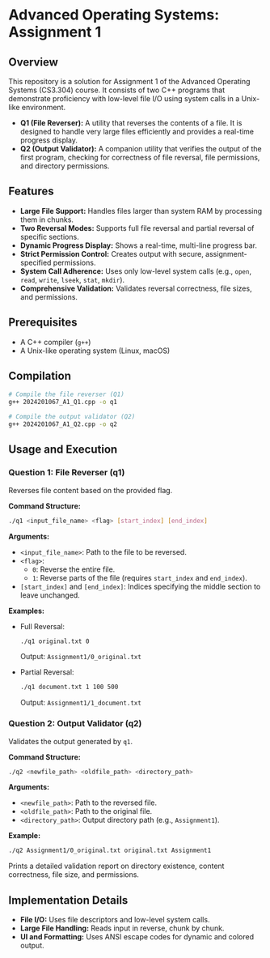 # Advanced Operating Systems: Assignment 1

## Overview

This repository is a solution for Assignment 1 of the Advanced Operating Systems (CS3.304) course. It consists of two C++ programs that demonstrate proficiency with low-level file I/O using system calls in a Unix-like environment.

- **Q1 (File Reverser):** A utility that reverses the contents of a file. It is designed to handle very large files efficiently and provides a real-time progress display.
- **Q2 (Output Validator):** A companion utility that verifies the output of the first program, checking for correctness of file reversal, file permissions, and directory permissions.

## Features

- **Large File Support:** Handles files larger than system RAM by processing them in chunks.
- **Two Reversal Modes:** Supports full file reversal and partial reversal of specific sections.
- **Dynamic Progress Display:** Shows a real-time, multi-line progress bar.
- **Strict Permission Control:** Creates output with secure, assignment-specified permissions.
- **System Call Adherence:** Uses only low-level system calls (e.g., `open`, `read`, `write`, `lseek`, `stat`, `mkdir`).
- **Comprehensive Validation:** Validates reversal correctness, file sizes, and permissions.

## Prerequisites

- A C++ compiler (`g++`)
- A Unix-like operating system (Linux, macOS)

## Compilation

```bash
# Compile the file reverser (Q1)
g++ 2024201067_A1_Q1.cpp -o q1

# Compile the output validator (Q2)
g++ 2024201067_A1_Q2.cpp -o q2
```

## Usage and Execution

### Question 1: File Reverser (q1)

Reverses file content based on the provided flag.

**Command Structure:**

```bash
./q1 <input_file_name> <flag> [start_index] [end_index]
```

**Arguments:**

- `<input_file_name>`: Path to the file to be reversed.
- `<flag>`:
  - `0`: Reverse the entire file.
  - `1`: Reverse parts of the file (requires `start_index` and `end_index`).
- `[start_index]` and `[end_index]`: Indices specifying the middle section to leave unchanged.

**Examples:**

- Full Reversal:

  ```bash
  ./q1 original.txt 0
  ```

  Output: `Assignment1/0_original.txt`

- Partial Reversal:

  ```bash
  ./q1 document.txt 1 100 500
  ```

  Output: `Assignment1/1_document.txt`

### Question 2: Output Validator (q2)

Validates the output generated by `q1`.

**Command Structure:**

```bash
./q2 <newfile_path> <oldfile_path> <directory_path>
```

**Arguments:**

- `<newfile_path>`: Path to the reversed file.
- `<oldfile_path>`: Path to the original file.
- `<directory_path>`: Output directory path (e.g., `Assignment1`).

**Example:**

```bash
./q2 Assignment1/0_original.txt original.txt Assignment1
```

Prints a detailed validation report on directory existence, content correctness, file size, and permissions.

## Implementation Details

- **File I/O:** Uses file descriptors and low-level system calls.
- **Large File Handling:** Reads input in reverse, chunk by chunk.
- **UI and Formatting:** Uses ANSI escape codes for dynamic and colored output.
